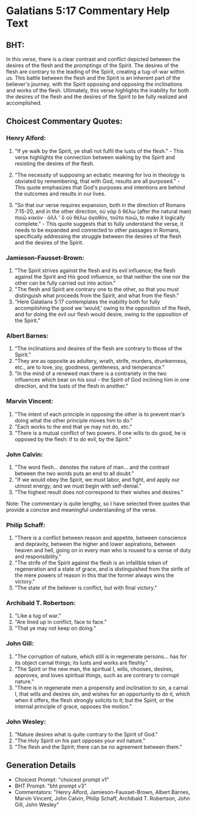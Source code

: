 # Galatians 5:17 Commentary Help Text

## BHT:
In this verse, there is a clear contrast and conflict depicted between the desires of the flesh and the promptings of the Spirit. The desires of the flesh are contrary to the leading of the Spirit, creating a tug-of-war within us. This battle between the flesh and the Spirit is an inherent part of the believer's journey, with the Spirit opposing and opposing the inclinations and works of the flesh. Ultimately, this verse highlights the inability for both the desires of the flesh and the desires of the Spirit to be fully realized and accomplished.

## Choicest Commentary Quotes:
### Henry Alford:
1. "If ye walk by the Spirit, ye shall not fulfil the lusts of the flesh." - This verse highlights the connection between walking by the Spirit and resisting the desires of the flesh.

2. "The necessity of supposing an ecbatic meaning for ἵνα in theology is obviated by remembering, that with God, results are all purposed." - This quote emphasizes that God's purposes and intentions are behind the outcomes and results in our lives.

3. "So that our verse requires expansion, both in the direction of Romans 7:15-20, and in the other direction, οὐ γὰρ ὃ θέλω (after the natural man) ποιῶ κακόν · ἀλλ ʼ ὃ οὐ θέλω ἀγαθόν, τοῦτο ποιῶ, to make it logically complete." - This quote suggests that to fully understand the verse, it needs to be expanded and connected to other passages in Romans, specifically addressing the struggle between the desires of the flesh and the desires of the Spirit.

### Jamieson-Fausset-Brown:
1. "The Spirit strives against the flesh and its evil influence; the flesh against the Spirit and His good influence, so that neither the one nor the other can be fully carried out into action."
2. "The flesh and Spirit are contrary one to the other, so that you must distinguish what proceeds from the Spirit, and what from the flesh."
3. "Here Galatians 5:17 contemplates the inability both for fully accomplishing the good we 'would,' owing to the opposition of the flesh, and for doing the evil our flesh would desire, owing to the opposition of the Spirit."

### Albert Barnes:
1. "The inclinations and desires of the flesh are contrary to those of the Spirit."
2. "They are as opposite as adultery, wrath, strife, murders, drunkenness, etc., are to love, joy, goodness, gentleness, and temperance."
3. "In the mind of a renewed man there is a contrariety in the two influences which bear on his soul - the Spirit of God inclining him in one direction, and the lusts of the flesh in another."

### Marvin Vincent:
1. "The intent of each principle in opposing the other is to prevent man's doing what the other principle moves him to do."
2. "Each works to the end that ye may not do, etc."
3. "There is a mutual conflict of two powers. If one wills to do good, he is opposed by the flesh: if to do evil, by the Spirit."

### John Calvin:
1. "The word flesh... denotes the nature of man... and the contrast between the two words puts an end to all doubt."
2. "If we would obey the Spirit, we must labor, and fight, and apply our utmost energy; and we must begin with self-denial."
3. "The highest result does not correspond to their wishes and desires."

Note: The commentary is quite lengthy, so I have selected three quotes that provide a concise and meaningful understanding of the verse.

### Philip Schaff:
1. "There is a conflict between reason and appetite, between conscience and depravity, between the higher and lower aspirations, between heaven and hell, going on in every man who is roused to a sense of duty and responsibility."
2. "The strife of the Spirit against the flesh is an infallible token of regeneration and a state of grace, and is distinguished from the strife of the mere powers of reason in this that the former always wins the victory."
3. "The state of the believer is conflict, but with final victory."

### Archibald T. Robertson:
1. "Like a tug of war."
2. "Are lined up in conflict, face to face."
3. "That ye may not keep on doing."

### John Gill:
1. "The corruption of nature, which still is in regenerate persons... has for its object carnal things; its lusts and works are fleshly."
2. "The Spirit or the new man, the spiritual I, wills, chooses, desires, approves, and loves spiritual things, such as are contrary to corrupt nature."
3. "There is in regenerate men a propensity and inclination to sin, a carnal I, that wills and desires sin, and wishes for an opportunity to do it, which when it offers, the flesh strongly solicits to it; but the Spirit, or the internal principle of grace, opposes the motion."

### John Wesley:
1. "Nature desires what is quite contrary to the Spirit of God."
2. "The Holy Spirit on his part opposes your evil nature."
3. "The flesh and the Spirit; there can be no agreement between them."


## Generation Details
- Choicest Prompt: "choicest prompt v1"
- BHT Prompt: "bht prompt v3"
- Commentators: "Henry Alford, Jamieson-Fausset-Brown, Albert Barnes, Marvin Vincent, John Calvin, Philip Schaff, Archibald T. Robertson, John Gill, John Wesley"
